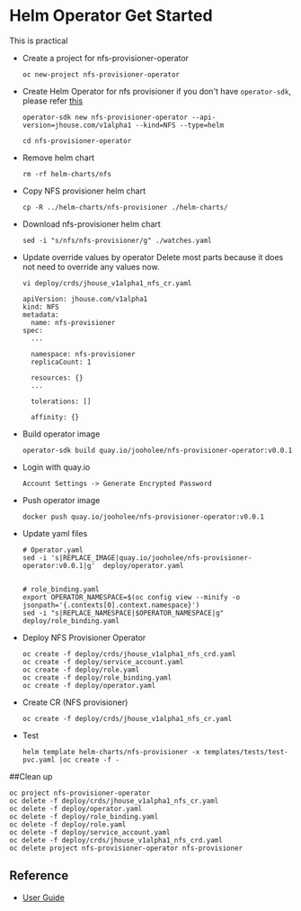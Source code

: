 # Helm Operator Get Started

This is practical 

- Create a project for nfs-provisioner-operator
  ```
  oc new-project nfs-provisioner-operator
  ```

- Create Helm Operator for nfs provisioner 
  if you don't have `operator-sdk`, please refer [this](../operator-sdk.md)

  ```
  operator-sdk new nfs-provisioner-operator --api-version=jhouse.com/v1alpha1 --kind=NFS --type=helm
  
  cd nfs-provisioner-operator
  ```

- Remove helm chart
  ```
  rm -rf helm-charts/nfs
  ```

- Copy NFS provisioner helm chart
  ```
  cp -R ../helm-charts/nfs-provisioner ./helm-charts/
  ```

- Download nfs-provisioner helm chart
  ```
  sed -i "s/nfs/nfs-provisioner/g" ./watches.yaml 
  ```
- Update override values by operator
  Delete most parts because it does not need to override any values now.
  ```
  vi deploy/crds/jhouse_v1alpha1_nfs_cr.yaml 
  
  apiVersion: jhouse.com/v1alpha1
  kind: NFS
  metadata:
    name: nfs-provisioner
  spec:
    ...  

    namespace: nfs-provisioner
    replicaCount: 1    
    
    resources: {}
    ...
    
    tolerations: []
    
    affinity: {}

  ```

- Build operator image
  ```
  operator-sdk build quay.io/jooholee/nfs-provisioner-operator:v0.0.1
  ```

- Login with quay.io
  ```
  Account Settings -> Generate Encrypted Password
  ```

- Push operator image
  ```
  docker push quay.io/jooholee/nfs-provisioner-operator:v0.0.1
  
  ```

- Update yaml files
  ```
  # Operator.yaml
  sed -i 's|REPLACE_IMAGE|quay.io/jooholee/nfs-provisioner-operator:v0.0.1|g'  deploy/operator.yaml


  # role_binding.yaml
  export OPERATOR_NAMESPACE=$(oc config view --minify -o jsonpath='{.contexts[0].context.namespace}')
  sed -i "s|REPLACE_NAMESPACE|$OPERATOR_NAMESPACE|g" deploy/role_binding.yaml
  ```

- Deploy NFS Provisioner Operator
  ```
  oc create -f deploy/crds/jhouse_v1alpha1_nfs_crd.yaml 
  oc create -f deploy/service_account.yaml
  oc create -f deploy/role.yaml
  oc create -f deploy/role_binding.yaml
  oc create -f deploy/operator.yaml
  ```

- Create CR (NFS provisioner)
  ```
  oc create -f deploy/crds/jhouse_v1alpha1_nfs_cr.yaml
  ```
- Test
  ```
  helm template helm-charts/nfs-provisioner -x templates/tests/test-pvc.yaml |oc create -f -

  ```

##Clean up

```
oc project nfs-provisioner-operator
oc delete -f deploy/crds/jhouse_v1alpha1_nfs_cr.yaml 
oc delete -f deploy/operator.yaml
oc delete -f deploy/role_binding.yaml
oc delete -f deploy/role.yaml
oc delete -f deploy/service_account.yaml
oc delete -f deploy/crds/jhouse_v1alpha1_nfs_crd.yaml 
oc delete project nfs-provisioner-operator nfs-provisioner
```

## Reference
- [User Guide](https://github.com/operator-framework/operator-sdk/blob/master/doc/helm/user-guide.md)